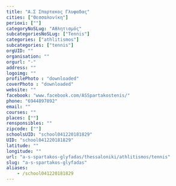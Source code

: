 ```yaml
---
title: "Α.Σ Σπαρτακος Γλυφαδας"
cities: ["Θεσσαλονίκη"]
perioxi: [""]
categoryNoSLug: "Αθλητισμός"
subcategoriesNoSLug: ["Tennis"]
categories: ["athlitismos"]
subcategories: ["tennis"]
orgUID: ""
organisation: ""
orgurl: "-"
address: ""
logoimg: ""
profilePhoto : "downloaded"
coverPhoto : "downloaded"
website: ""
facebook: "www.facebook.com/ASSpartakostenis/"
phone: "6944897892"
email: ""
courses: ""
places: [""]
rensponsibles: ""
zipcode: [""]
schoolsUID: "school041220181829"
UID: "school041220181829"
latitude: ""
longitude: ""
url: "a-s-spartakos-glyfadas/thessaloniki/athlitismos/tennis"
slug: "a-s-spartakos-glyfadas"
aliases:
    - /school041220181829
---
```





